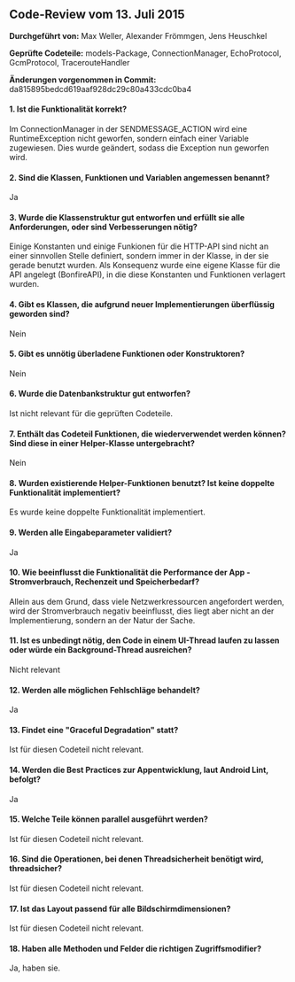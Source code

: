 
## Code-Review vom 13. Juli 2015

**Durchgeführt von:** Max Weller, Alexander Frömmgen, Jens Heuschkel

**Geprüfte Codeteile:** models-Package, ConnectionManager, EchoProtocol, GcmProtocol, TracerouteHandler

**Änderungen vorgenommen in Commit:** da815895bedcd619aaf928dc29c80a433cdc0ba4

#### 1. Ist die Funktionalität korrekt?

Im ConnectionManager in der SENDMESSAGE\_ACTION wird eine RuntimeException nicht geworfen, sondern einfach einer Variable zugewiesen. Dies wurde geändert, sodass die Exception nun geworfen wird.

#### 2. Sind die Klassen, Funktionen und Variablen angemessen benannt?

Ja

#### 3. Wurde die Klassenstruktur gut entworfen und erfüllt sie alle Anforderungen, oder sind Verbesserungen nötig?

Einige Konstanten und einige Funkionen für die HTTP-API sind nicht an einer sinnvollen Stelle definiert, sondern immer in der Klasse, in der sie gerade benutzt wurden. Als Konsequenz wurde eine eigene Klasse für die API angelegt (BonfireAPI), in die diese Konstanten und Funktionen verlagert wurden.

#### 4. Gibt es Klassen, die aufgrund neuer Implementierungen überflüssig geworden sind?

Nein

#### 5. Gibt es unnötig überladene Funktionen oder Konstruktoren?

Nein

#### 6. Wurde die Datenbankstruktur gut entworfen?

Ist nicht relevant für die geprüften Codeteile.

#### 7. Enthält das Codeteil Funktionen, die wiederverwendet werden können? Sind diese in einer Helper-Klasse untergebracht?

Nein

#### 8. Wurden existierende Helper-Funktionen benutzt? Ist keine doppelte Funktionalität implementiert?

Es wurde keine doppelte Funktionalität implementiert.

#### 9. Werden alle Eingabeparameter validiert?

Ja

#### 10. Wie beeinflusst die Funktionalität die Performance der App - Stromverbrauch, Rechenzeit und Speicherbedarf?

Allein aus dem Grund, dass viele Netzwerkressourcen angefordert werden, wird der Stromverbrauch negativ beeinflusst, dies liegt aber nicht an der Implementierung, sondern an der Natur der Sache.

#### 11. Ist es unbedingt nötig, den Code in einem UI-Thread laufen zu lassen oder würde ein Background-Thread ausreichen?

Nicht relevant

#### 12. Werden alle möglichen Fehlschläge behandelt?

Ja

#### 13. Findet eine "Graceful Degradation" statt?

Ist für diesen Codeteil nicht relevant.

#### 14. Werden die Best Practices zur Appentwicklung, laut Android Lint, befolgt?

Ja

#### 15. Welche Teile können parallel ausgeführt werden?

Ist für diesen Codeteil nicht relevant.

#### 16. Sind die Operationen, bei denen Threadsicherheit benötigt wird, threadsicher?

Ist für diesen Codeteil nicht relevant.

#### 17. Ist das Layout passend für alle Bildschirmdimensionen?

Ist für diesen Codeteil nicht relevant.

#### 18. Haben alle Methoden und Felder die richtigen Zugriffsmodifier?

Ja, haben sie.
